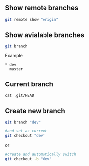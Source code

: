 ## Show remote branches
```bash
git remote show "origin"
```

## Show avialable branches
```bash
git branch
```
Example
```
* dev
  master
```

## Current branch
```
cat .git/HEAD
```

## Create new branch
```bash
git branch "dev"

#and set as current
git checkout "dev"
```
or
```bash
#create and automatically switch
git checkout -b "dev"
```
